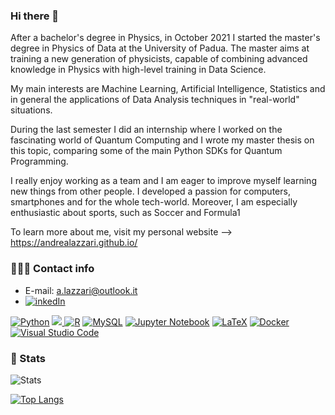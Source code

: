 
### Hi there 👋
After a bachelor's degree in Physics, in October 2021 I started the master's degree in Physics of Data at the University of Padua. The master aims at training a new generation of physicists, capable of combining advanced knowledge in Physics with high-level training in Data Science.

My main interests are Machine Learning, Artificial Intelligence, Statistics and in general the applications of Data Analysis techniques in "real-world" situations.

During the last semester I did an internship where I worked on the fascinating world of Quantum Computing and I wrote my master thesis on this topic, comparing some of the main Python SDKs for Quantum Programming.

I really enjoy working as a team and I am eager to improve myself learning new things from other people. I developed a passion for computers, smartphones and for the whole tech-world. Moreover, I am especially enthusiastic about sports, such as Soccer and Formula1

To learn more about me, visit my personal website --> https://andrealazzari.github.io/


### 🕵🏻‍♂️ Contact info
* E-mail: a.lazzari@outlook.it
*  [![inkedIn](https://img.shields.io/badge/LinkedIn-0077B5?style=for-the-badge&logo=linkedin&logoColor=white)](https://www.linkedin.com/in/andrea-lazzari7/)

[![Python](https://img.shields.io/badge/python-3670A0?style=for-the-badge&logo=python&logoColor=ffdd54)](https://www.python.org) [![](https://img.shields.io/badge/C%2B%2B-00599C?style=for-the-badge&logo=c%2B%2B&logoColor=white) ](https://www.cplusplus.com)  [![R](https://img.shields.io/badge/r-%23276DC3.svg?style=for-the-badge&logo=r&logoColor=white)](https://www.r-project.org/)  [![MySQL](https://img.shields.io/badge/mysql-%2300f.svg?style=for-the-badge&logo=mysql&logoColor=white)](https://www.mysql.com/)
[![Jupyter Notebook](https://img.shields.io/badge/jupyter-%23FA0F00.svg?style=for-the-badge&logo=jupyter&logoColor=white)](https://jupyter.org/)  [![LaTeX](https://img.shields.io/badge/latex-%23008080.svg?style=for-the-badge&logo=latex&logoColor=white)](https://www.latex-project.org/)
[![Docker](https://img.shields.io/badge/docker-%230db7ed.svg?style=for-the-badge&logo=docker&logoColor=white)](https://www.docker.com/)
[![Visual Studio Code](https://img.shields.io/badge/Visual%20Studio%20Code-0078d7.svg?style=for-the-badge&logo=visual-studio-code&logoColor=white)](https://code.visualstudio.com/)


### 🚀 Stats
![Stats](https://github-readme-stats.vercel.app/api?username=AndreaLazzari&show_icons=true&line_height=20&theme=calm)


[![Top Langs](https://github-readme-stats.vercel.app/api/top-langs/?username=AndreaLazzari&layout=compact&langs_count=8&theme=calm&line_height=20)](https://github.com/anuraghazra/github-readme-stats)
